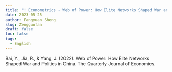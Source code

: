 ```yaml
---
title: "! Econometrics - Web of Power: How Elite Networks Shaped War and Politics in China "
date: 2023-05-25
author: Fangyuan Sheng
slug: Zengguofan
draft: false
toc: false
tags:
  - English
---
```






Bai, Y., Jia, R., & Yang, J. (2022). Web of Power: How Elite Networks Shaped War and Politics in China. The Quarterly Journal of Economics.
